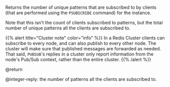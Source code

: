 Returns the number of unique patterns that are subscribed to by clients (that are performed using the `PSUBSCRIBE` command) for the instance.

Note that this isn't the count of clients subscribed to patterns, but the total number of unique patterns all the clients are subscribed to.

{{% alert title="Cluster note" color="info" %}}
In a Redis Cluster clients can subscribe to every node, and can also publish to every other node.
The cluster will make sure that published messages are forwarded as needed.
That said, `PUBSUB`'s replies in a cluster only report information from the node's Pub/Sub context, rather than the entire cluster.
{{% /alert  %}}

@return

@integer-reply: the number of patterns all the clients are subscribed to.
